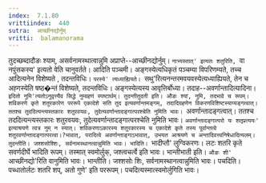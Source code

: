 ```yaml
---
index:  7.1.80
vrittiindex:  440
sutra:  आच्छीनद्योर्नुम्
vritti:  balamanorama 
---
```


तुदच्छब्दादौङः श्याम्, असर्वनामस्थात्वान्नुमि अप्राप्ते--आच्छीनद्योर्नुम्। `नाभ्यस्तात्' इत्यतः शतुरिति, `वा नपुंसकस्य' इत्यतो वेति चानुवर्तते। आदिति पञ्चमी। अङ्गस्येत्यधिकृतं पञ्चम्या विपरिणम्यते, तच्च आदित्यनेन विशेष्यते , तदन्तविधिः। `परस्ये' त्यध्याह्यियते। `सथु'रित्यनन्तरमवयवस्येत्यध्याह्यियते, तेन च अह्गस्येति षष्ठ�न्तं विशेष्यते, तदन्तविधिः। अङ्गस्येत्यस्य आवृत्तिर्बोध्या। तदाह--अवर्णान्तादित्यादिना। `इदितो नुमि'त्यतोऽनुवृत्त्यैव सिद्धे नुम्ग्रहणं स्पष्टार्थम्। तुदन्तीतुदती इति। औङः श्यां, नुमि, तदभावे च रूपम्। शविकरणे कृते शतुरकारेण पररूपे एकादेशे सति तुद इत्यवर्णान्तमङ्गम्, तदादिग्रहणेन विकरणविशिष्टस्याप्यङ्गत्वात्। ततश्च तुददित्यन्त्यस्तकारः शतुरवयवः, तुदेत्यवर्णान्तादङ्गात्परश्चेति नुमिति भावः। `अवर्णान्तादङ्गत्वात्। ततश्च तददित्यन्त्यस्तकारः शतुरवयवः, तुदेत्यवर्णान्तादङ्गात्परश्चेति नुमिति भावः। `अवर्णान्तादङ्गात्परो यः शतृप्रत्ययः' इत्याश्रयणे त्वत्र नुम् न स्यात्। शविकरणाऽकारस्य शतुरकारस्य च एकादेशे कृते तस्य पूर्वान्तत्वे शतुरवर्णान्तादङ्गात्परत्वा।?भावात्, परादित्वे अवर्णान्ताङ्गाऽभावात्, उभयत आश्रयणे च अन्तादिवत्त्वनिषेधादित्यलम्। तुदन्तीति। जश्शसोश्शिः, सर्वनामस्थानत्वान्नुमिति भावः। भादिति। `भादीप्तौ' लुग्विकरणः। लटः शतरि कृते सवर्णदीर्घे भादिति रूपम्। तस्मात् स्वमोर्लुक्, जश्त्वचर्त्वे इति भावः। भान्तीभाती इति। `औङः शी' `आच्छीनद्यो'रिति वानुमिति भावः। भान्तीति। जश्शसोः शिः, सर्वनामस्थानत्वान्नुमिति भावः। पचदिति। पच्धातोर्लटः शतरि शप्, अतो गुणे' इति पररूपम्। पचदित्यस्मात्स्वमोर्लुगिति भावः।

